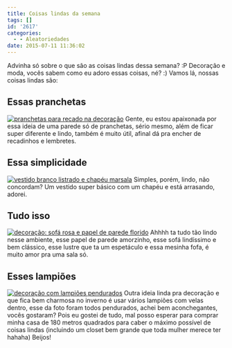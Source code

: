 ```yaml
---
title: Coisas lindas da semana
tags: []
id: '2617'
categories:
  - - Aleatoriedades
date: 2015-07-11 11:36:02
---
```


Advinha só sobre o que são as coisas lindas dessa semana? :P Decoração e moda, vocês sabem como eu adoro essas coisas, né? :) Vamos lá, nossas coisas lindas são:

## Essas pranchetas

[![pranchetas para recado na decoração ](/images/2015/07/97c9e42939bab3a0b606bfe9c39099fe.jpg)](/images/2015/07/97c9e42939bab3a0b606bfe9c39099fe.jpg) Gente, eu estou apaixonada por essa ideia de uma parede só de pranchetas, sério mesmo, além de ficar super diferente e lindo, também é muito útil, afinal dá pra encher de recadinhos e lembretes.

## Essa simplicidade

[![vestido branco listrado e chapéu marsala](/images/2015/07/8f3c8b77d6e9aef1ed3132cce30b041e-683x1024.jpg)](/images/2015/07/8f3c8b77d6e9aef1ed3132cce30b041e.jpg) Simples, porém, lindo, não concordam? Um vestido super básico com um chapéu e está arrasando, adorei.

## Tudo isso

[![decoração: sofá rosa e papel de parede florido](/images/2015/07/12a3420958516a8573ab8ae68555cbde-683x1024.jpg)](/images/2015/07/12a3420958516a8573ab8ae68555cbde.jpg) Ahhhh ta tudo tão lindo nesse ambiente, esse papel de parede amorzinho, esse sofá lindíssimo e bem clássico, esse lustre que ta um espetáculo e essa mesinha fofa, é muito amor pra uma sala só.

## Esses lampiões

[![decoração com lampiões pendurados ](/images/2015/07/14f1d2e6f417d7587ef4eec514bbeb7e-681x1024.jpg)](/images/2015/07/14f1d2e6f417d7587ef4eec514bbeb7e.jpg) Outra ideia linda pra decoração e que fica bem charmosa no inverno é usar vários lampiões com velas dentro, esse da foto foram todos pendurados, achei bem aconchegantes, vocês gostaram? Pois eu gostei de tudo, mal posso esperar para comprar minha casa de 180 metros quadrados para caber o máximo possível de coisas lindas (incluindo um closet bem grande que toda mulher merece ter hahaha) Beijos!
